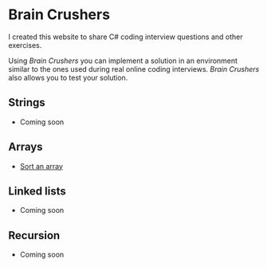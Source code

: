 ﻿# Brain Crushers

I created this website to share C# coding interview questions and other exercises.

Using _Brain Crushers_ you can implement a solution in an environment similar to the ones used during real online coding interviews. _Brain Crushers_ also allows you to test your solution.

## Strings
- Coming soon

## Arrays
- [Sort an array](arrays-sort)

## Linked lists
- Coming soon

## Recursion
- Coming soon
